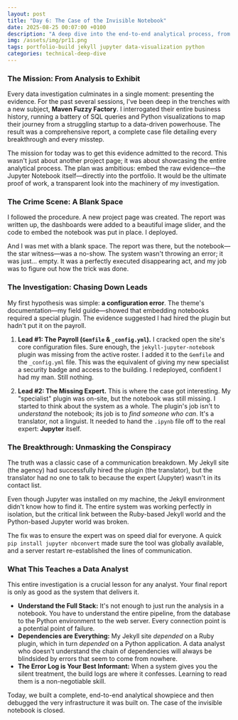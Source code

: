 ```yaml
---
layout: post
title: "Day 6: The Case of the Invisible Notebook"
date: 2025-08-25 00:07:00 +0100
description: "A deep dive into the end-to-end analytical process, from raw data to a final report, and the hidden systems that tried to keep it offline."
img: /assets/img/pr11.png
tags: portfolio-build jekyll jupyter data-visualization python
categories: technical-deep-dive
---
```


### The Mission: From Analysis to Exhibit

Every data investigation culminates in a single moment: presenting the evidence. For the past several sessions, I've been deep in the trenches with a new subject, **Maven Fuzzy Factory**. I interrogated their entire business history, running a battery of SQL queries and Python visualizations to map their journey from a struggling startup to a data-driven powerhouse. The result was a comprehensive report, a complete case file detailing every breakthrough and every misstep.

The mission for today was to get this evidence admitted to the record. This wasn't just about another project page; it was about showcasing the entire analytical process. The plan was ambitious: embed the raw evidence—the Jupyter Notebook itself—directly into the portfolio. It would be the ultimate proof of work, a transparent look into the machinery of my investigation.

### The Crime Scene: A Blank Space

I followed the procedure. A new project page was created. The report was written up, the dashboards were added to a beautiful image slider, and the code to embed the notebook was put in place. I deployed.

And I was met with a blank space. The report was there, but the notebook—the star witness—was a no-show. The system wasn't throwing an error; it was just... empty. It was a perfectly executed disappearing act, and my job was to figure out how the trick was done.

### The Investigation: Chasing Down Leads

My first hypothesis was simple: **a configuration error**. The theme's documentation—my field guide—showed that embedding notebooks required a special plugin. The evidence suggested I had hired the plugin but hadn't put it on the payroll.

1.  **Lead #1: The Payroll (`Gemfile` & `_config.yml`).** I cracked open the site's core configuration files. Sure enough, the `jekyll-jupyter-notebook` plugin was missing from the active roster. I added it to the `Gemfile` and the `_config.yml` file. This was the equivalent of giving my new specialist a security badge and access to the building. I redeployed, confident I had my man. Still nothing.

2.  **Lead #2: The Missing Expert.** This is where the case got interesting. My "specialist" plugin was on-site, but the notebook was still missing. I started to think about the system as a whole. The plugin's job isn't to *understand* the notebook; its job is to *find someone who can*. It's a translator, not a linguist. It needed to hand the `.ipynb` file off to the real expert: **Jupyter** itself.

### The Breakthrough: Unmasking the Conspiracy

The truth was a classic case of a communication breakdown. My Jekyll site (the agency) had successfully hired the plugin (the translator), but the translator had no one to talk to because the expert (Jupyter) wasn't in its contact list.

Even though Jupyter was installed on my machine, the Jekyll environment didn't know how to find it. The entire system was working perfectly in isolation, but the critical link between the Ruby-based Jekyll world and the Python-based Jupyter world was broken.

The fix was to ensure the expert was on speed dial for everyone. A quick `pip install jupyter nbconvert` made sure the tool was globally available, and a server restart re-established the lines of communication.

### What This Teaches a Data Analyst

This entire investigation is a crucial lesson for any analyst. Your final report is only as good as the system that delivers it.

* **Understand the Full Stack:** It's not enough to just run the analysis in a notebook. You have to understand the entire pipeline, from the database to the Python environment to the web server. Every connection point is a potential point of failure.
* **Dependencies are Everything:** My Jekyll site *depended* on a Ruby plugin, which in turn *depended* on a Python application. A data analyst who doesn't understand the chain of dependencies will always be blindsided by errors that seem to come from nowhere.
* **The Error Log is Your Best Informant:** When a system gives you the silent treatment, the build logs are where it confesses. Learning to read them is a non-negotiable skill.

Today, we built a complete, end-to-end analytical showpiece and then debugged the very infrastructure it was built on. The case of the invisible notebook is closed.